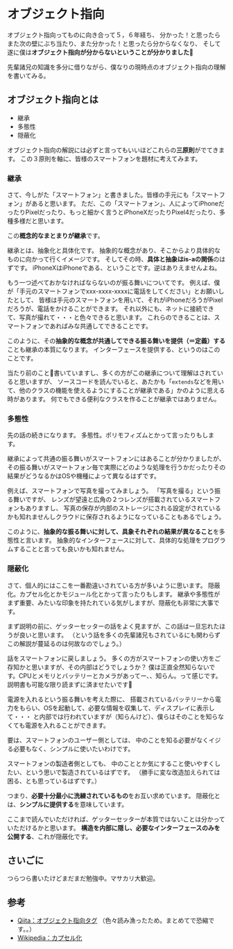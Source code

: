 # オブジェクト指向

オブジェクト指向ってものに向き合って５，６年経ち、 分かった！と思ったらまた次の壁にぶち当たり、また分かった！と思ったら分からなくなり、 そして遂に僕は**オブジェクト指向が分からないということが分かりました**🍣

先輩諸兄の知識を多分に借りながら、僕なりの現時点のオブジェクト指向の理解を書いてみる。

## オブジェクト指向とは

* 継承
* 多態性
* 隠蔽化

オブジェクト指向の解説には必ずと言ってもいいほどこれらの**三原則**がでてきます。 この３原則を軸に、皆様のスマートフォンを題材に考えてみます。

### 継承

さて、今しがた「スマートフォン」と書きました。皆様の手元にも「スマートフォン」があると思います。 ただ、この「スマートフォン」、人によってiPhoneだったりPixelだったり、もっと細かく言うとiPhoneXだったりPixel4だったり、多種多様だと思います。

この**概念的なまとまりが継承**です。

継承とは、抽象化と具体化です。 抽象的な概念があり、そこからより具体的なものに向かって行くイメージです。 そしてその時、**具体と抽象はis-aの関係**のはずです。 iPhoneXはiPhoneである、ということです。逆はありえませんよね。

もう一つ述べておかなければならないのが振る舞いについてです。 例えば、僕が「手元のスマートフォンでxxx-xxxx-xxxxに電話をしてください」とお願いしたとして、 皆様は手元のスマートフォンを用いて、それがiPhoneだろうがPixelだろうが、電話をかけることができます。 それ以外にも、ネットに接続できて、写真が撮れて・・・と色々できると思います。 これらのできることは、スマートフォンであればみな共通してできることです。

このように、その**抽象的な概念が共通してできる振る舞いを提供（＝定義）する**ことも継承の本質になります。 インターフェースを提供する、というのはこのことです。

当たり前のこと書いていますし、多くの方がこの継承について理解はされていると思いますが、 ソースコードを読んでいると、あたかも「`extends`などを用いて、他のクラスの機能を使えるようにすることが継承である」かのように思える時があります。 何でもできる便利なクラスを作ることが継承ではありません。

### 多態性

先の話の続きになります。 多態性。ポリモフィズムとかって言ったりもします。

継承によって共通の振る舞いがスマートフォンにはあることが分かりましたが、 その振る舞いがスマートフォン毎で実際にどのような処理を行うかだったりその結果がどうなるかはOSや機種によって異なるはずです。

例えば、スマートフォンで写真を撮ってみましょう。 「写真を撮る」という振る舞いですが、 レンズが望遠と広角の２つレンズが搭載されているスマートフォンもありますし、 写真の保存が内部のストレージにされる設定がされているかも知れませんしクラウドに保存されるようになっていることもあるでしょう。

このように、**抽象的な振る舞いに対して、具象それぞれの結果が異なること**を多態性と言います。 抽象的なインターフェースに対して、具体的な処理をプログラムすることと言っても良いかも知れません。

### 隠蔽化

さて、個人的にはここを一番勘違いされている方が多いように思います。 隠蔽化。カプセル化とかモジュール化とかって言ったりもします。 継承や多態性がまず重要、みたいな印象を持たれている気がしますが、隠蔽化も非常に大事です。

まず説明の前に、ゲッターセッターの話をよく見ますが、この話は一旦忘れたほうが良いと思います。 （という話を多くの先輩諸兄もされているにも関わらずこの解説が蔓延るのは何故なのでしょう。）

話をスマートフォンに戻しましょう。 多くの方がスマートフォンの使い方をご存知かと思いますが、その内部はどうでしょうか？ 僕は正直全然知らないです。CPUとメモリとバッテリーとカメラがあってー、、知らん。って感じです。 説明書も可能な限り読まずに済ませたいです🍣

電源を入れるという振る舞いを考えた際に、 搭載されているバッテリーから電力をもらい、OSを起動して、必要な情報を収集して、ディスプレイに表示して・・・ と内部では行われていますが（知らんけど）、僕らはそのことを知らなくても電源を入れることができます。

要は、スマートフォンのユーザー側としては、 中のことを知る必要がなくイジる必要もなく、シンプルに使いたいわけです。

スマートフォンの製造者側としても、 中のこととか気にすること使いやすくしたい、という思いで製造されているはずです。 （勝手に変な改造加えられては困る、とも思っているはずです。）

つまり、**必要十分最小に洗練されているもの**をお互い求めています。 隠蔽化とは、**シンプルに提供する**を意味しています。

ここまで読んでいただければ、ゲッターセッターが本質ではないことは分かっていただけるかと思います。 **構造を内部に隠し、必要なインターフェースのみを公開する**、これが隠蔽化です。

## さいごに

つらつら書いたけどまだまだ勉強中。マサカリ大歓迎。

## 参考

* [Qiita：オブジェクト指向タグ](https://qiita.com/tags/%e3%82%aa%e3%83%96%e3%82%b8%e3%82%a7%e3%82%af%e3%83%88%e6%8c%87%e5%90%91) （色々読み漁ったため。まとめてで恐縮です。。）
* [Wikipedia：カプセル化](https://ja.wikipedia.org/wiki/%E3%82%AB%E3%83%97%E3%82%BB%E3%83%AB%E5%8C%96)

